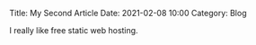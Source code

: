 Title: My Second Article
Date: 2021-02-08 10:00
Category: Blog

I really like free static web hosting.